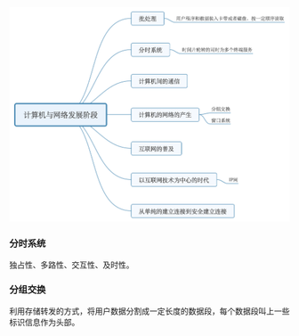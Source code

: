 ![计算机与网络发展的七个阶段](https://github.com/FFIB/leanringNotes/blob/master/%E5%9B%BE%E8%A7%A3TCP:IP/images/%E8%AE%A1%E7%AE%97%E6%9C%BA%E4%B8%8E%E7%BD%91%E7%BB%9C%E5%8F%91%E5%B1%95%E9%98%B6%E6%AE%B5.png)
### 分时系统

独占性、多路性、交互性、及时性。

### 分组交换

利用存储转发的方式，将用户数据分割成一定长度的数据段，每个数据段叫上一些标识信息作为头部。
